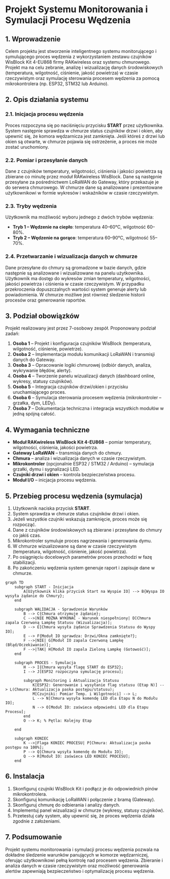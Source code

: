 # Projekt Systemu Monitorowania i Symulacji Procesu Wędzenia

## 1. Wprowadzenie

Celem projektu jest stworzenie inteligentnego systemu monitorującego i symulującego proces wędzenia z wykorzystaniem zestawu czujników WisBlock Kit 4-EU868 firmy RAKwireless oraz systemu chmurowego. Projekt ma na celu zebranie, analizę i wizualizację danych środowiskowych (temperatura, wilgotność, ciśnienie, jakość powietrza) w czasie rzeczywistym oraz symulację sterowania procesem wędzenia za pomocą mikrokontrolera (np. ESP32, STM32 lub Arduino).

## 2. Opis działania systemu

### 2.1. Inicjacja procesu wędzenia

Proces rozpoczyna się po naciśnięciu przycisku **START** przez użytkownika. System następnie sprawdza w chmurze status czujników drzwi i okien, aby upewnić się, że komora wędzarnicza jest zamknięta. Jeśli któreś z drzwi lub okien są otwarte, w chmurze pojawia się ostrzeżenie, a proces nie może zostać uruchomiony.

### 2.2. Pomiar i przesyłanie danych

Dane z czujników temperatury, wilgotności, ciśnienia i jakości powietrza są zbierane co minutę przez moduł RAKwireless WisBlock. Dane są następnie przesyłane za pośrednictwem LoRaWAN do Gateway, który przekazuje je do serwera chmurowego. W chmurze dane są analizowane i prezentowane użytkownikowi w formie wykresów i wskaźników w czasie rzeczywistym.

### 2.3. Tryby wędzenia

Użytkownik ma możliwość wyboru jednego z dwóch trybów wędzenia:
- **Tryb 1 – Wędzenie na ciepło**: temperatura 40–60°C, wilgotność 60–80%.
- **Tryb 2 – Wędzenie na gorąco**: temperatura 60–90°C, wilgotność 55–70%.

### 2.4. Przetwarzanie i wizualizacja danych w chmurze

Dane przesyłane do chmury są gromadzone w bazie danych, gdzie następnie są analizowane i wizualizowane na panelu użytkownika. Użytkownik ma dostęp do wykresów zmian temperatury, wilgotności, jakości powietrza i ciśnienia w czasie rzeczywistym. W przypadku przekroczenia dopuszczalnych wartości system generuje alerty lub powiadomienia. W chmurze możliwe jest również śledzenie historii procesów oraz generowanie raportów.

## 3. Podział obowiązków

Projekt realizowany jest przez 7-osobowy zespół. Proponowany podział zadań:
1. **Osoba 1** – Projekt i konfiguracja czujników WisBlock (temperatura, wilgotność, ciśnienie, powietrze).
2. **Osoba 2** – Implementacja modułu komunikacji LoRaWAN i transmisji danych do Gateway.
3. **Osoba 3** – Opracowanie logiki chmurowej (odbiór danych, analiza, wykrywanie błędów, alerty).
4. **Osoba 4** – Tworzenie panelu wizualizacji danych (dashboard online, wykresy, statusy czujników).
5. **Osoba 5** – Integracja czujników drzwi/okien i przycisku uruchamiającego proces.
6. **Osoba 6** – Symulacja sterowania procesem wędzenia (mikrokontroler – grzałka, dym, LEDy).
7. **Osoba 7** – Dokumentacja techniczna i integracja wszystkich modułów w jedną spójną całość.

## 4. Wymagania techniczne

- **Moduł RAKwireless WisBlock Kit 4-EU868** – pomiar temperatury, wilgotności, ciśnienia, jakości powietrza.
- **Gateway LoRaWAN** – transmisja danych do chmury.
- **Chmura** – analiza i wizualizacja danych w czasie rzeczywistym.
- **Mikrokontroler** (opcjonalnie ESP32 / STM32 / Arduino) – symulacja grzałki, dymu i sygnalizacji LED.
- **Czujniki drzwi i okien** – kontrola bezpieczeństwa procesu.
- **Moduł I/O** – inicjacja procesu wędzenia.

## 5. Przebieg procesu wędzenia (symulacja)

1. Użytkownik naciska przycisk **START**.
2. System sprawdza w chmurze status czujników drzwi i okien.
3. Jeżeli wszystkie czujniki wskazują zamknięcie, proces może się rozpocząć.
4. Dane z czujników środowiskowych są zbierane i przesyłane do chmury co jakiś czas.
5. Mikrokontroler symuluje proces nagrzewania i generowania dymu.
6. W chmurze wizualizowane są dane w czasie rzeczywistym (temperatura, wilgotność, ciśnienie, jakość powietrza).
7. Po osiągnięciu docelowych parametrów proces przechodzi w fazę stabilizacji.
8. Po zakończeniu wędzenia system generuje raport i zapisuje dane w chmurze.

```mermaid
graph TD
    subgraph START - Inicjacja
        A[Użytkownik klika przycisk Start na Wyspie IO] --> B{Wyspa IO wysyła żądanie do Chmury};
    end

    subgraph WALIDACJA - Sprawdzenie Warunków
        B --> C{Chmura otrzymuje żądanie};
        C -->|NIE MOŻNA WYKONAĆ - Warunek niespełniony| D[Chmura zapala Czerwoną Lampkę Statusu (Wizualizacja)];
        D --> E[Chmura wysyła żądanie Sprawdzenia Statusu do Wyspy IO];
        E --> F{Moduł IO sprawdza: Drzwi/Okna zamknięte?};
        F -->|NIE| G[Moduł IO zapala Czerwoną Lampkę (Błąd/Oczekiwanie)];
        F -->|TAK| H[Moduł IO zapala Zieloną Lampkę (Gotowość)];
    end

    subgraph PROCES - Symulacja
        H --> I{Chmura wysyła flagę START do ESP32};
        I --> J[ESP32 rozpoczyna symulację procesu];

        subgraph Monitoring i Aktualizacja Statusu
            K[ESP32: Generowanie i wysyłanie flag statusu (Etap N)] --> L(Chmura: Aktualizacja paska postępu/statusu);
            M[Czujniki: Pomiar Temp. i Wilgotności] --> L;
            L --> N[Chmura wysyła komendę LED dla Etapu N do Modułu IO];
            N --> O[Moduł IO: zaświeca odpowiedni LED dla Etapu Procesu];
        end
        O --> K; % Pętla: Kolejny Etap

    end

    subgraph KONIEC
        K -->|Flaga KONIEC PROCESU| P[Chmura: Aktualizacja paska postępu na 100%];
        P --> Q[Chmura wysyła komendę do Modułu IO];
        Q --> R[Moduł IO: zaświeca LED KONIEC PROCESU];
    end
```

## 6. Instalacja

1. Skonfiguruj czujniki WisBlock Kit i podłącz je do odpowiednich pinów mikrokontrolera.
2. Skonfiguruj komunikację LoRaWAN i połączenie z bramą (Gateway).
3. Skonfiguruj chmurę do odbierania i analizy danych.
4. Implementuj panel wizualizacji w chmurze (wykresy, statusy czujników).
5. Przetestuj cały system, aby upewnić się, że proces wędzenia działa zgodnie z założeniami.

## 7. Podsumowanie

Projekt systemu monitorowania i symulacji procesu wędzenia pozwala na dokładne śledzenie warunków panujących w komorze wędzarniczej, oferując użytkownikowi pełną kontrolę nad procesem wędzenia. Zbieranie i analiza danych w czasie rzeczywistym oraz możliwość generowania alertów zapewniają bezpieczeństwo i optymalizację procesu wędzenia.
